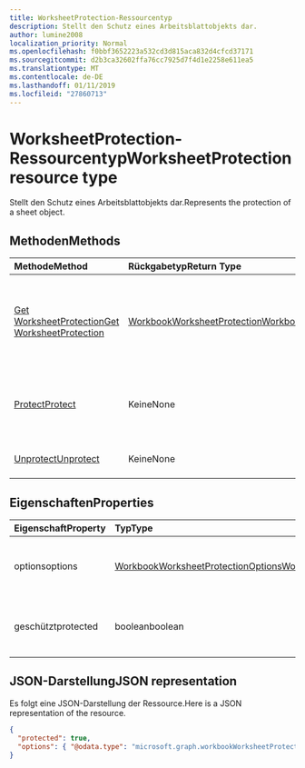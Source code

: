 ```yaml
---
title: WorksheetProtection-Ressourcentyp
description: Stellt den Schutz eines Arbeitsblattobjekts dar.
author: lumine2008
localization_priority: Normal
ms.openlocfilehash: f0bbf3652223a532cd3d815aca832d4cfcd37171
ms.sourcegitcommit: d2b3ca32602ffa76cc7925d7f4d1e2258e611ea5
ms.translationtype: MT
ms.contentlocale: de-DE
ms.lasthandoff: 01/11/2019
ms.locfileid: "27860713"
---
```

# <a name="worksheetprotection-resource-type"></a><span data-ttu-id="2667b-103">WorksheetProtection-Ressourcentyp</span><span class="sxs-lookup"><span data-stu-id="2667b-103">WorksheetProtection resource type</span></span>

<span data-ttu-id="2667b-104">Stellt den Schutz eines Arbeitsblattobjekts dar.</span><span class="sxs-lookup"><span data-stu-id="2667b-104">Represents the protection of a sheet object.</span></span>


## <a name="methods"></a><span data-ttu-id="2667b-105">Methoden</span><span class="sxs-lookup"><span data-stu-id="2667b-105">Methods</span></span>

| <span data-ttu-id="2667b-106">Methode</span><span class="sxs-lookup"><span data-stu-id="2667b-106">Method</span></span>           | <span data-ttu-id="2667b-107">Rückgabetyp</span><span class="sxs-lookup"><span data-stu-id="2667b-107">Return Type</span></span>    |<span data-ttu-id="2667b-108">Beschreibung</span><span class="sxs-lookup"><span data-stu-id="2667b-108">Description</span></span>|
|:---------------|:--------|:----------|
|[<span data-ttu-id="2667b-109">Get WorksheetProtection</span><span class="sxs-lookup"><span data-stu-id="2667b-109">Get WorksheetProtection</span></span>](../api/worksheetprotection-get.md) | [<span data-ttu-id="2667b-110">WorkbookWorksheetProtection</span><span class="sxs-lookup"><span data-stu-id="2667b-110">WorkbookWorksheetProtection</span></span>](worksheetprotection.md) |<span data-ttu-id="2667b-111">Dient zum Lesen der Eigenschaften und der Beziehungen des worksheetProtection-Objekts.</span><span class="sxs-lookup"><span data-stu-id="2667b-111">Read properties and relationships of worksheetProtection object.</span></span>|
|[<span data-ttu-id="2667b-112">Protect</span><span class="sxs-lookup"><span data-stu-id="2667b-112">Protect</span></span>](../api/worksheetprotection-protect.md)|<span data-ttu-id="2667b-113">Keine</span><span class="sxs-lookup"><span data-stu-id="2667b-113">None</span></span>|<span data-ttu-id="2667b-p101">Schützen ein Arbeitsblatt. Wird ausgelöst, wenn das Arbeitsblatt geschützt ist.</span><span class="sxs-lookup"><span data-stu-id="2667b-p101">Protect a worksheet. It throws if the worksheet has been protected.</span></span>|
|[<span data-ttu-id="2667b-116">Unprotect</span><span class="sxs-lookup"><span data-stu-id="2667b-116">Unprotect</span></span>](../api/worksheetprotection-unprotect.md)|<span data-ttu-id="2667b-117">Keine</span><span class="sxs-lookup"><span data-stu-id="2667b-117">None</span></span>|<span data-ttu-id="2667b-118">Schutz eines Arbeitsblatts aufheben.</span><span class="sxs-lookup"><span data-stu-id="2667b-118">Unprotect a worksheet</span></span>|

## <a name="properties"></a><span data-ttu-id="2667b-119">Eigenschaften</span><span class="sxs-lookup"><span data-stu-id="2667b-119">Properties</span></span>
| <span data-ttu-id="2667b-120">Eigenschaft</span><span class="sxs-lookup"><span data-stu-id="2667b-120">Property</span></span>     | <span data-ttu-id="2667b-121">Typ</span><span class="sxs-lookup"><span data-stu-id="2667b-121">Type</span></span>   |<span data-ttu-id="2667b-122">Beschreibung</span><span class="sxs-lookup"><span data-stu-id="2667b-122">Description</span></span>|
|:---------------|:--------|:----------|
|<span data-ttu-id="2667b-123">options</span><span class="sxs-lookup"><span data-stu-id="2667b-123">options</span></span>|[<span data-ttu-id="2667b-124">WorkbookWorksheetProtectionOptions</span><span class="sxs-lookup"><span data-stu-id="2667b-124">WorkbookWorksheetProtectionOptions</span></span>](worksheetprotectionoptions.md)|<span data-ttu-id="2667b-p102">Optionen für den Arbeitsblattschutz. Schreibgeschützt.</span><span class="sxs-lookup"><span data-stu-id="2667b-p102">Sheet protection options. Read-only.</span></span>|
|<span data-ttu-id="2667b-127">geschützt</span><span class="sxs-lookup"><span data-stu-id="2667b-127">protected</span></span>|<span data-ttu-id="2667b-128">boolean</span><span class="sxs-lookup"><span data-stu-id="2667b-128">boolean</span></span>|<span data-ttu-id="2667b-p103">Zeigt an, ob das Arbeitsblatt geschützt ist.  Schreibgeschützt.</span><span class="sxs-lookup"><span data-stu-id="2667b-p103">Indicates if the worksheet is protected.  Read-only.</span></span>|

## <a name="json-representation"></a><span data-ttu-id="2667b-131">JSON-Darstellung</span><span class="sxs-lookup"><span data-stu-id="2667b-131">JSON representation</span></span>

<span data-ttu-id="2667b-132">Es folgt eine JSON-Darstellung der Ressource.</span><span class="sxs-lookup"><span data-stu-id="2667b-132">Here is a JSON representation of the resource.</span></span>

<!--{
  "blockType": "resource",
  "optionalProperties": [],
  "baseType": "microsoft.graph.entity",
  "@odata.type": "microsoft.graph.workbookWorksheetProtection"
}-->

```json
{
  "protected": true,
  "options": { "@odata.type": "microsoft.graph.workbookWorksheetProtectionOptions" }
}

```

<!-- uuid: 8fcb5dbc-d5aa-4681-8e31-b001d5168d79
2015-10-25 14:57:30 UTC -->
<!-- {
  "type": "#page.annotation",
  "description": "WorksheetProtection resource",
  "keywords": "",
  "section": "documentation",
  "tocPath": ""
}-->
